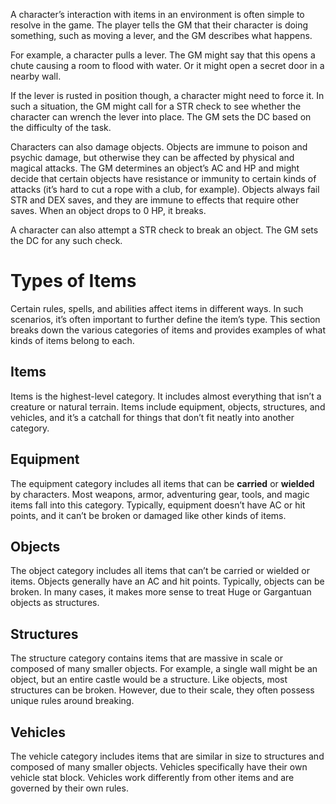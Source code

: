 A character’s interaction with items in an environment is often simple to resolve in the game. The player tells the GM that their character is doing something, such as moving a lever, and the GM describes what happens.

For example, a character pulls a lever. The GM might say that this opens a chute causing a room to flood with water. Or it might open a secret door in a nearby wall.

If the lever is rusted in position though, a character might need to force it. In such a situation, the GM might call for a STR check to see whether the character can wrench the lever into place. The GM sets the DC based on the difficulty of the task.

Characters can also damage objects. Objects are immune to poison and psychic damage, but otherwise they can be affected by physical and magical attacks. The GM determines an object’s AC and HP and might decide that certain objects have resistance or immunity to certain kinds of attacks (it’s hard to cut a rope with a club, for example). Objects always fail STR and DEX saves, and they are immune to effects that require other saves. When an object drops to 0 HP, it breaks.

A character can also attempt a STR check to break an object. The GM sets the DC for any such check.
# Types of Items
Certain rules, spells, and abilities affect items in different ways. In such scenarios, it’s often important to further define the item’s type. This section breaks down the various categories of items and provides examples of what kinds of items belong to each.
## Items
Items is the highest-level category. It includes almost everything that isn’t a creature or natural terrain. Items include equipment, objects, structures, and vehicles, and it’s a catchall for things that don’t fit neatly into another category.
## Equipment
The equipment category includes all items that can be **carried** or **wielded** by characters. Most weapons, armor, adventuring gear, tools, and magic items fall into this category. Typically, equipment doesn’t have AC or hit points, and it can’t be broken or damaged like other kinds of items.
## Objects
The object category includes all items that can’t be carried or wielded or items. Objects generally have an AC and hit points. Typically, objects can be broken. In many cases, it makes more sense to treat Huge or Gargantuan objects as structures.
## Structures
The structure category contains items that are massive in scale or composed of many smaller objects. For example, a single wall might be an object, but an entire castle would be a structure. Like objects, most structures can be broken. However, due to their scale, they often possess unique rules around breaking.
## Vehicles
The vehicle category includes items that are similar in size to structures and composed of many smaller objects. Vehicles specifically have their own vehicle stat block. Vehicles work differently from other items and are governed by their own rules.